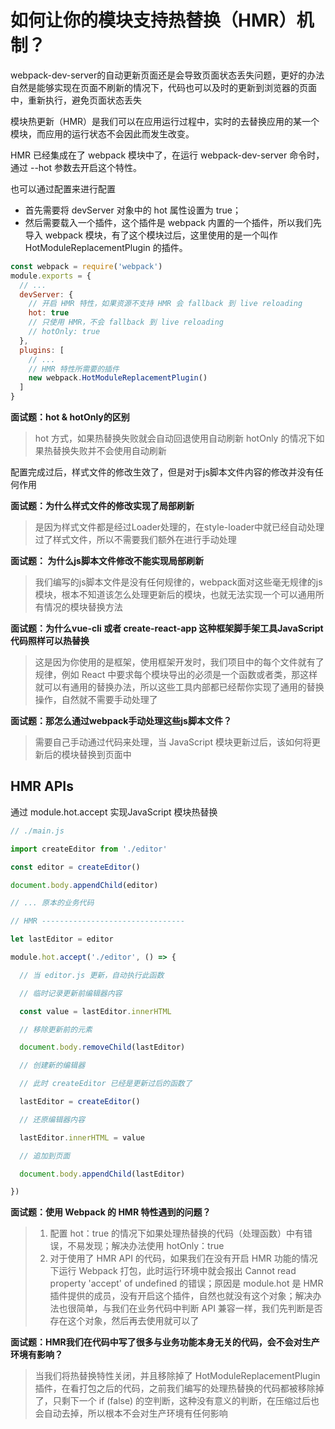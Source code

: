 # 如何让你的模块支持热替换（HMR）机制？

webpack-dev-server的自动更新页面还是会导致页面状态丢失问题，更好的办法自然是能够实现在页面不刷新的情况下，代码也可以及时的更新到浏览器的页面中，重新执行，避免页面状态丢失

模块热更新（HMR）是我们可以在应用运行过程中，实时的去替换应用的某一个模块，而应用的运行状态不会因此而发生改变。

HMR 已经集成在了 webpack 模块中了，在运行 webpack-dev-server 命令时，通过 --hot 参数去开启这个特性。

也可以通过配置来进行配置

+ 首先需要将 devServer 对象中的 hot 属性设置为 true；
+ 然后需要载入一个插件，这个插件是 webpack 内置的一个插件，所以我们先导入 webpack 模块，有了这个模块过后，这里使用的是一个叫作 HotModuleReplacementPlugin 的插件。

```js
const webpack = require('webpack')
module.exports = {
  // ...
  devServer: {
    // 开启 HMR 特性，如果资源不支持 HMR 会 fallback 到 live reloading
    hot: true
    // 只使用 HMR，不会 fallback 到 live reloading
    // hotOnly: true
  },
  plugins: [
    // ...
    // HMR 特性所需要的插件
    new webpack.HotModuleReplacementPlugin()
  ]
}
```
**面试题：hot & hotOnly的区别**

> hot 方式，如果热替换失败就会自动回退使用自动刷新
> hotOnly 的情况下如果热替换失败并不会使用自动刷新

配置完成过后，样式文件的修改生效了，但是对于js脚本文件内容的修改并没有任何作用

**面试题：为什么样式文件的修改实现了局部刷新**

> 是因为样式文件都是经过Loader处理的，在style-loader中就已经自动处理过了样式文件，所以不需要我们额外在进行手动处理

**面试题： 为什么js脚本文件修改不能实现局部刷新**

> 我们编写的js脚本文件是没有任何规律的，webpack面对这些毫无规律的js模块，根本不知道该怎么处理更新后的模块，也就无法实现一个可以通用所有情况的模块替换方法

**面试题：为什么vue-cli 或者 create-react-app 这种框架脚手架工具JavaScript 代码照样可以热替换**

> 这是因为你使用的是框架，使用框架开发时，我们项目中的每个文件就有了规律，例如 React 中要求每个模块导出的必须是一个函数或者类，那这样就可以有通用的替换办法，所以这些工具内部都已经帮你实现了通用的替换操作，自然就不需要手动处理了

**面试题：那怎么通过webpack手动处理这些js脚本文件？**

> 需要自己手动通过代码来处理，当 JavaScript 模块更新过后，该如何将更新后的模块替换到页面中

## HMR APIs

通过 module.hot.accept 实现JavaScript 模块热替换

```js
// ./main.js

import createEditor from './editor'

const editor = createEditor()

document.body.appendChild(editor)

// ... 原本的业务代码

// HMR --------------------------------

let lastEditor = editor

module.hot.accept('./editor', () => {

  // 当 editor.js 更新，自动执行此函数

  // 临时记录更新前编辑器内容

  const value = lastEditor.innerHTML

  // 移除更新前的元素

  document.body.removeChild(lastEditor)

  // 创建新的编辑器

  // 此时 createEditor 已经是更新过后的函数了

  lastEditor = createEditor()

  // 还原编辑器内容

  lastEditor.innerHTML = value

  // 追加到页面

  document.body.appendChild(lastEditor)

})

```

**面试题：使用 Webpack 的 HMR 特性遇到的问题？**

> 1. 配置 hot：true 的情况下如果处理热替换的代码（处理函数）中有错误，不易发现；解决办法使用 hotOnly：true
> 2. 对于使用了 HMR API 的代码，如果我们在没有开启 HMR 功能的情况下运行 Webpack 打包，此时运行环境中就会报出 Cannot read property 'accept' of undefined 的错误；原因是 module.hot 是 HMR 插件提供的成员，没有开启这个插件，自然也就没有这个对象；解决办法也很简单，与我们在业务代码中判断 API 兼容一样，我们先判断是否存在这个对象，然后再去使用就可以了

**面试题：HMR我们在代码中写了很多与业务功能本身无关的代码，会不会对生产环境有影响？**

> 当我们将热替换特性关闭，并且移除掉了 HotModuleReplacementPlugin 插件，在看打包之后的代码，之前我们编写的处理热替换的代码都被移除掉了，只剩下一个 if (false) 的空判断，这种没有意义的判断，在压缩过后也会自动去掉，所以根本不会对生产环境有任何影响